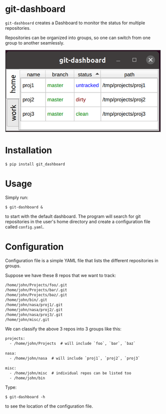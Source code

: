 # git-dashboard

`git-dashboard` creates a Dashboard to monitor the status for multiple repositories.

Repositories can be organized into groups, so one can switch from one group to another seamlessly.

![Screenshot](https://github.com/kojung/git-dashboard/raw/master/assets/linux.png)

# Installation

```
$ pip install git_dashboard
```

# Usage

Simply run:

```
$ git-dashboard &
```

to start with the default dashboard. The program will search for git repositories in the user's home
directory and create a configuration file called `config.yaml`.

# Configuration

Configuration file is a simple YAML file that lists the different repositories in groups.

Suppose we have these 8 repos that we want to track:

```
/home/john/Projects/foo/.git
/home/john/Projects/bar/.git
/home/john/Projects/baz/.git
/home/john/bin/.git
/home/john/nasa/proj1/.git
/home/john/nasa/proj2/.git
/home/john/nasa/proj3/.git
/home/john/misc/.git
```

We can classify the above 3 repos into 3 groups like this:

```
projects:
  - /home/john/Projects  # will include `foo`, `bar`, `baz`

nasa:
  - /home/john/nasa  # will include `proj1`, `proj2`, `proj3`

misc:
  - /home/john/misc  # individual repos can be listed too
  - /home/john/bin
```

Type:

```
$ git-dashboard -h
```

to see the location of the configuration file.
